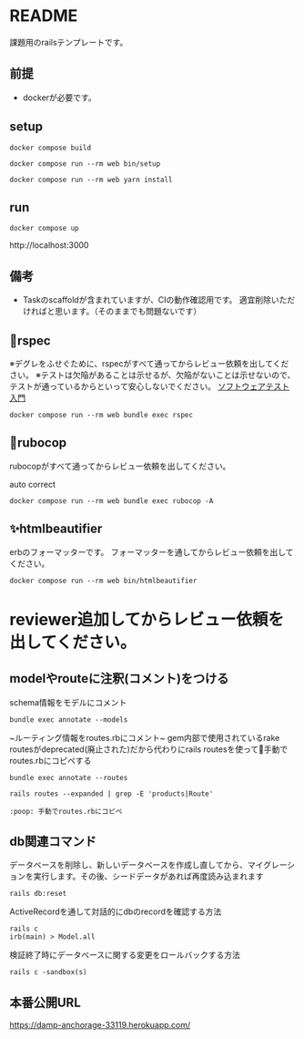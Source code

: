 # README

課題用のrailsテンプレートです。

## 前提

- dockerが必要です。

## setup

```
docker compose build
```

```
docker compose run --rm web bin/setup
```


```
docker compose run --rm web yarn install
```

## run

```
docker compose up
```

http://localhost:3000

## 備考

- Taskのscaffoldが含まれていますが、CIの動作確認用です。
適宜削除いただければと思います。（そのままでも問題ないです）

## 🧪rspec

※デグレをふせぐために、rspecがすべて通ってからレビュー依頼を出してください。
※テストは欠陥があることは示せるが、欠陥がないことは示せないので、テストが通っているからといって安心しないでください。
[ソフトウェアテスト入門](https://speakerdeck.com/suwash/2022-08-30-software-testing?slide%253D43)

```
docker compose run --rm web bundle exec rspec
```

## 🤖rubocop

rubocopがすべて通ってからレビュー依頼を出してください。

auto correct

```
docker compose run --rm web bundle exec rubocop -A
```

## ✨htmlbeautifier

erbのフォーマッターです。
フォーマッターを通してからレビュー依頼を出してください。

```
docker compose run --rm web bin/htmlbeautifier
```

# reviewer追加してからレビュー依頼を出してください。


## modelやrouteに注釈(コメント)をつける

schema情報をモデルにコメント

```
bundle exec annotate --models
```

~ルーティング情報をroutes.rbにコメント~ gem内部で使用されているrake routesがdeprecated(廃止された)だから代わりにrails routesを使って:poop:手動でroutes.rbにコピペする

```
bundle exec annotate --routes

rails routes --expanded | grep -E 'products|Route'

:poop: 手動でroutes.rbにコピペ
```
## db関連コマンド

データベースを削除し、新しいデータベースを作成し直してから、マイグレーションを実行します。その後、シードデータがあれば再度読み込まれます

```
rails db:reset
```

ActiveRecordを通して対話的にdbのrecordを確認する方法
```
rails c
irb(main) > Model.all
```

検証終了時にデータベースに関する変更をロールバックする方法

```
rails c -sandbox(s)
```
## 本番公開URL

<https://damp-anchorage-33119.herokuapp.com/>
